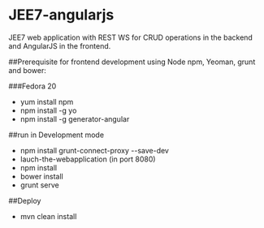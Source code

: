 JEE7-angularjs
==============

JEE7 web application with REST WS for CRUD operations in the backend and AngularJS in the frontend.


##Prerequisite for frontend development using Node npm, Yeoman, grunt and bower:

###Fedora 20

* yum install npm
* npm install -g yo
* npm install -g generator-angular



##run in Development mode
* npm install grunt-connect-proxy --save-dev
* lauch-the-webapplication (in port 8080) 
* npm install
* bower install
* grunt serve
 

##Deploy

* mvn clean install






